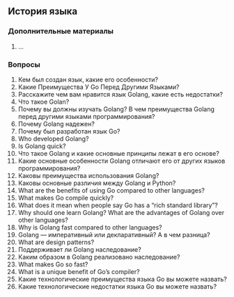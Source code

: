 ## История языка

### Дополнительные материалы
1. ...

### Вопросы
1. Кем был создан язык, какие его особенности?
2. Какие Преимущества У Go Перед Другими Языками?
3. Расскажите чем вам нравится язык Golang, какие есть недостатки?
4. Что такое Golan?
5. Почему вы должны изучать Golang? В чем преимущества Golang перед другими языками программирования?
6. Почему Golang надежен?
7. Почему был разработан язык Go?
8. Who developed Golang?
9. Is Golang quick?
10. Что такое Golang и какие основные принципы лежат в его основе?
11. Какие основные особенности Golang отличают его от других языков программирования?
12. Каковы преимущества использования Golang?
13. Каковы основные различия между Golang и Python?
14. What are the benefits of using Go compared to other languages?
15. What makes Go compile quickly?
16. What does it mean when people say Go has a “rich standard library”?
17. Why should one learn Golang? What are the advantages of Golang over other languages?
18. Why is Golang fast compared to other languages?
19. Golang — императивный или декларативный? А в чем разница?
20. What are design patterns?
21. Поддерживает ли Golang наследование?
22. Каким образом в Golang реализовано наследование?
23. What makes Go so fast?
24. What is a unique benefit of Go’s compiler?
25. Какие технологические преимущества языка Go вы можете назвать?
26. Какие технологические недостатки языка Go вы можете назвать?